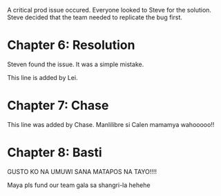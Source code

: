 
A critical prod issue occured. Everyone looked to Steve for the solution. Steve decided that the team needed to replicate the bug first.

# Chapter 6: Resolution

Steven found the issue. It was a simple mistake.

This line is added by Lei.

# Chapter 7: Chase 
This line was added by Chase.
Manlilibre si Calen mamamya wahooooo!!


# Chapter 8: Basti
GUSTO KO NA UMUWI SANA MATAPOS NA TAYO!!!!

Maya pls fund our team gala sa shangri-la hehehe